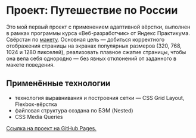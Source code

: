 # Проект: Путешествие по России

Это мой первый проект с применением адаптивной вёрстки, выполнен в рамках программы курса «Веб-разработчик» от Яндекс Практикума. Свёрстан по [макету](https://www.figma.com/file/5S2WSbEFL6awjVWJ0NWL8Q/Sprint-3_-Russia-_-desktop-mobile?node-id=28503%3A0). Основная цель — добиться корректного отображения страницы на экранах популярных размеров (320, 768, 1024 и 1280 пикселей), реализовать плавное сжатие страницы, чтобы она вела себя однородно — без явных отклонений от заданного в макете поведения. 

## Применённые технологии 

+ технология выравнивания и построения сетки — CSS Grid Layout, Flexbox-вёрстка
+ файловая структура cоздана по БЭМ (Nested) 
+ CSS Media Queries

[Ссылка на проект на GitHub Pages.](https://shulepovalidiya.github.io/russian-travel/)
